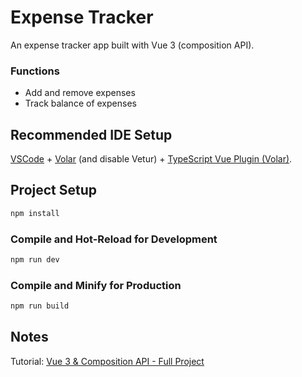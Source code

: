 # Expense Tracker

An expense tracker app built with Vue 3 (composition API).

### Functions

- Add and remove expenses
- Track balance of expenses

## Recommended IDE Setup

[VSCode](https://code.visualstudio.com/) + [Volar](https://marketplace.visualstudio.com/items?itemName=Vue.volar) (and disable Vetur) + [TypeScript Vue Plugin (Volar)](https://marketplace.visualstudio.com/items?itemName=Vue.vscode-typescript-vue-plugin).

## Project Setup

```sh
npm install
```

### Compile and Hot-Reload for Development

```sh
npm run dev
```

### Compile and Minify for Production

```sh
npm run build
```

## Notes

Tutorial: [Vue 3 & Composition API - Full Project](https://youtu.be/hNPwdOZ3qFU?si=3GqvStYjO7ZS6DLf)
